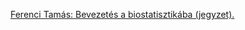 [Ferenci Tamás: Bevezetés a biostatisztikába (jegyzet).](https://tamas-ferenci.github.io/bevbiostat/)
